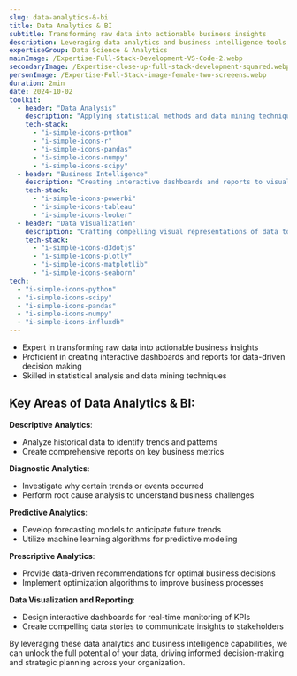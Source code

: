 ```yaml
---
slug: data-analytics-&-bi
title: Data Analytics & BI
subtitle: Transforming raw data into actionable business insights
description: Leveraging data analytics and business intelligence tools to drive informed decision-making
expertiseGroup: Data Science & Analytics
mainImage: /Expertise-Full-Stack-Development-VS-Code-2.webp
secondaryImage: /Expertise-close-up-full-stack-development-squared.webp
personImage: /Expertise-Full-Stack-image-female-two-screeens.webp
duration: 2min
date: 2024-10-02
toolkit:
  - header: "Data Analysis"
    description: "Applying statistical methods and data mining techniques to extract meaningful insights from complex datasets."
    tech-stack:
      - "i-simple-icons-python"
      - "i-simple-icons-r"
      - "i-simple-icons-pandas"
      - "i-simple-icons-numpy"
      - "i-simple-icons-scipy"
  - header: "Business Intelligence"
    description: "Creating interactive dashboards and reports to visualize key business metrics and trends."
    tech-stack:
      - "i-simple-icons-powerbi"
      - "i-simple-icons-tableau"
      - "i-simple-icons-looker"
  - header: "Data Visualization"
    description: "Crafting compelling visual representations of data to communicate insights effectively."
    tech-stack:
      - "i-simple-icons-d3dotjs"
      - "i-simple-icons-plotly"
      - "i-simple-icons-matplotlib"
      - "i-simple-icons-seaborn"
tech:
  - "i-simple-icons-python"
  - "i-simple-icons-scipy"
  - "i-simple-icons-pandas"
  - "i-simple-icons-numpy"
  - "i-simple-icons-influxdb"
---
```


- Expert in transforming raw data into actionable business insights
- Proficient in creating interactive dashboards and reports for data-driven decision making
- Skilled in statistical analysis and data mining techniques

## Key Areas of Data Analytics & BI:

**Descriptive Analytics**:
   - Analyze historical data to identify trends and patterns
   - Create comprehensive reports on key business metrics

**Diagnostic Analytics**:
   - Investigate why certain trends or events occurred
   - Perform root cause analysis to understand business challenges

**Predictive Analytics**:
   - Develop forecasting models to anticipate future trends
   - Utilize machine learning algorithms for predictive modeling

**Prescriptive Analytics**:
   - Provide data-driven recommendations for optimal business decisions
   - Implement optimization algorithms to improve business processes

**Data Visualization and Reporting**:
   - Design interactive dashboards for real-time monitoring of KPIs
   - Create compelling data stories to communicate insights to stakeholders

By leveraging these data analytics and business intelligence capabilities, we can unlock the full potential of your data, driving informed decision-making and strategic planning across your organization.
